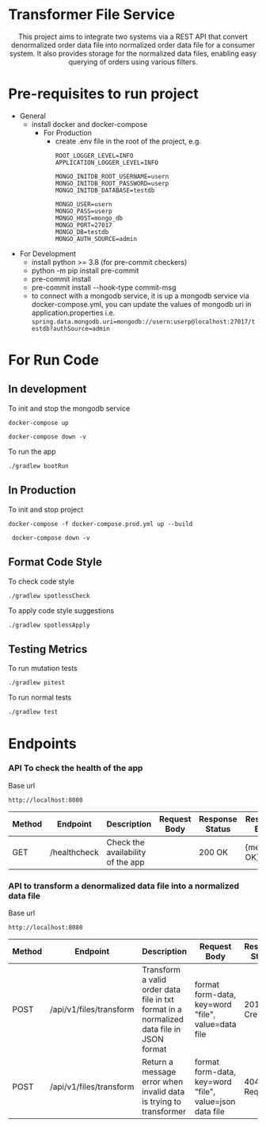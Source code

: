 # Transformer File Service

<center>
This project aims to integrate two systems via a REST API that convert 
denormalized order data file into normalized order data file for a consumer system. 
It also provides storage for the normalized data files, enabling easy querying of 
orders using various filters.
</center>

# Pre-requisites to run project
- General
  - install docker and docker-compose
    - For Production
      - create .env file in the root of the project, e.g.
         ```
        ROOT_LOGGER_LEVEL=INFO
        APPLICATION_LOGGER_LEVEL=INFO
    
        MONGO_INITDB_ROOT_USERNAME=usern
        MONGO_INITDB_ROOT_PASSWORD=userp
        MONGO_INITDB_DATABASE=testdb
    
        MONGO_USER=usern
        MONGO_PASS=userp
        MONGO_HOST=mongo_db
        MONGO_PORT=27017
        MONGO_DB=testdb
        MONGO_AUTH_SOURCE=admin
        ```
- For Development
    - install python >= 3.8 (for pre-commit checkers)
    - python -m pip install pre-commit
    - pre-commit install
    - pre-commit install --hook-type commit-msg
    - to connect with a mongodb service, it is up a mongodb service via docker-compose.yml, you can update the values of mongodb uri in application.properties i.e.
      ```spring.data.mongodb.uri=mongodb://usern:userp@localhost:27017/testdb?authSource=admin```

# For Run Code
## In development
To init and stop the mongodb service
 ```
 docker-compose up
 ```
 ```
 docker-compose down -v
 ```

To run the app
```
./gradlew bootRun
```

## In Production
To init and stop project
````
docker-compose -f docker-compose.prod.yml up --build
````
````
 docker-compose down -v
````

## Format Code Style
To check code style
```
./gradlew spotlessCheck
```

To apply code style suggestions
```
./gradlew spotlessApply
```

## Testing Metrics
To run mutation tests
```
./gradlew pitest
```

To run normal tests
```
./gradlew test
```

# Endpoints
### API To check the health of the app
Base url
```
http://localhost:8080
```

| Method | Endpoint     | Description                       | Request Body                                     | Response Status | Response Body                                                                                                       |
|--------|--------------|-----------------------------------|--------------------------------------------------|-----------------|---------------------------------------------------------------------------------------------------------------------|
| GET    | /healthcheck | Check the availability of the app |  | 200 OK          |                                                              {message: OK}                         |


### API to transform a denormalized data file into a normalized data file
Base url
```
http://localhost:8080
```

| Method | Endpoint                                     | Description                                                                              | Request Body                                            | Response Status | Response Body                                                                     |
|--------|----------------------------------------------|------------------------------------------------------------------------------------------|---------------------------------------------------------|-----------------|-----------------------------------------------------------------------------------|
| POST   | /api/v1/files/transform | Transform a valid order data file in txt format in a normalized data file in JSON format | format form-data, key=word "file", value=data file      | 201 Created     | Order data file in JSON format                                                    |
| POST   | /api/v1/files/transform | Return a message error when invalid data is trying to transformer                        | format form-data, key=word "file", value=json data file | 404 Bad Request | {"message": "Invalid file type, it needs to be .txt type"}                        |
